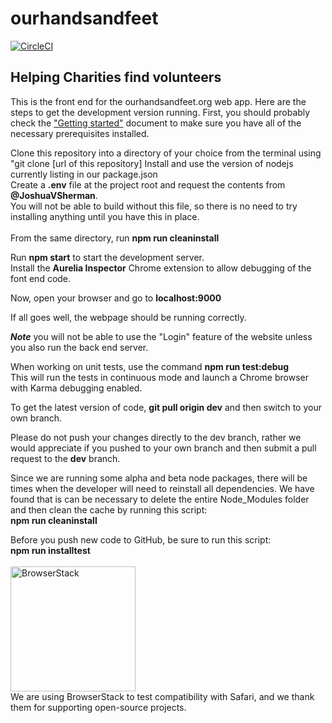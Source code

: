 # ourhandsandfeet
[![CircleCI](https://circleci.com/gh/WebJamApps/ourhandsandfeet.svg?style=svg)](https://circleci.com/gh/WebJamApps/ourhandsandfeet)

## Helping Charities find volunteers

This is the front end for the ourhandsandfeet.org web app. Here are the steps to get the development version running. First, you should probably check the <a href="https://docs.google.com/document/d/1_QDDbqmBrJuGqBoib59fmgYtls03dAXXuLqRR5roPO4/edit">"Getting started"</a> document to make sure you have all of the necessary prerequisites installed.

Clone this repository into a directory of your choice from the terminal using "git clone [url of this repository]
Install and use the version of nodejs currently listing in our package.json<br>
Create a <b>.env</b> file at the project root and request the contents from <b>@JoshuaVSherman</b>.<br>You will not be able to build without this file, so there is no need to try installing anything until you have this in place.<br><br>
From the same directory, run <b>npm run cleaninstall</b><br>

Run <b>npm start</b> to start the development server.<br>
Install the <b>Aurelia Inspector</b> Chrome extension to allow debugging of the font end code.

Now, open your browser and go to <b>localhost:9000</b>

If all goes well, the webpage should be running correctly.

<b><i>Note</b></i>  you will not be able to use the "Login" feature of the website unless you also run the back end server.

When working on unit tests, use the command <b>npm run test:debug</b><br>
This will run the tests in continuous mode and launch a Chrome browser with Karma debugging enabled.

To get the latest version of code, <b>git pull origin dev</b> and then switch to your own branch.

Please do not push your changes directly to the dev branch, rather we would appreciate if you pushed to your own branch and then submit a pull request to the <b>dev</b> branch.

Since we are running some alpha and beta node packages, there will be times when the developer will need to reinstall all dependencies.
We have found that is can be necessary to delete the entire Node_Modules folder and then clean the cache by running this script:<br>
<b>npm run cleaninstall</b>

Before you push new code to GitHub, be sure to run this script:<br>
<b>npm run installtest</b>
<br><br>
<a href="https://www.browserstack.com"><img src="https://d3but80xmlhqzj.cloudfront.net/production/images/static/header/header-logo.svg" alt="BrowserStack" width="200px"/></a>
<br>We are using BrowserStack to test compatibility with Safari, and we thank them for supporting open-source projects.
